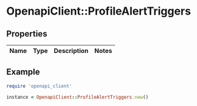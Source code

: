 # OpenapiClient::ProfileAlertTriggers

## Properties

| Name | Type | Description | Notes |
| ---- | ---- | ----------- | ----- |

## Example

```ruby
require 'openapi_client'

instance = OpenapiClient::ProfileAlertTriggers.new()
```

